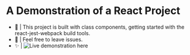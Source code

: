 # A Demonstration of a React Project

- 🎊 | This project is built with class components, getting started with the react-jest-webpack build tools.
- 🧨 | Feel free to leave issues.
- ✨ | ![Live demonstration here](http://lofty-brambles.github.io/cv-project)
